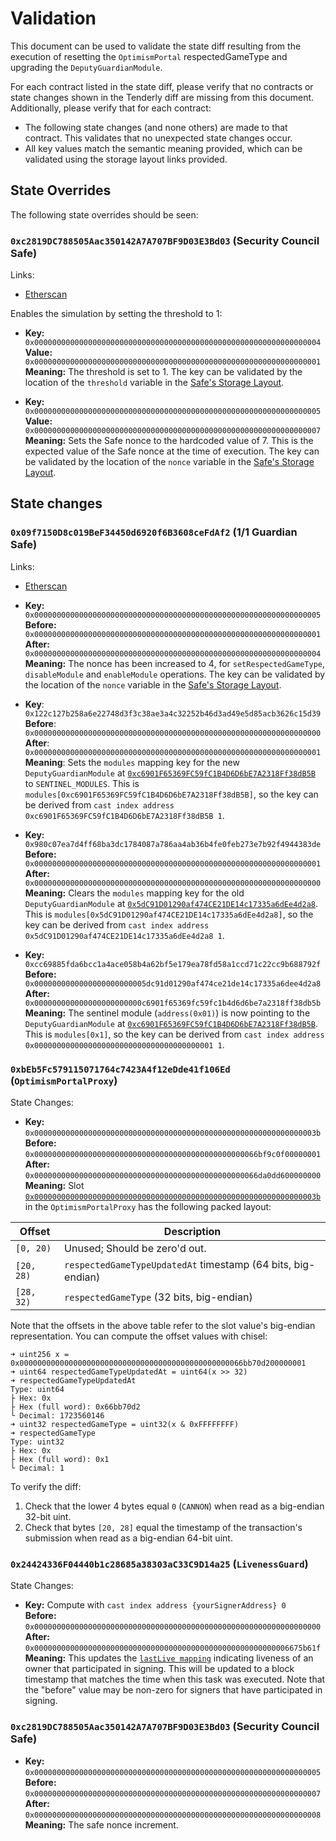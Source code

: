 # Validation

This document can be used to validate the state diff resulting from the execution of resetting the `OptimismPortal` respectedGameType and upgrading the `DeputyGuardianModule`.

For each contract listed in the state diff, please verify that no contracts or state changes shown in the Tenderly diff are missing from this document. Additionally, please verify that for each contract:

- The following state changes (and none others) are made to that contract. This validates that no unexpected state changes occur.
- All key values match the semantic meaning provided, which can be validated using the storage layout links provided.

## State Overrides

The following state overrides should be seen:

### `0xc2819DC788505Aac350142A7A707BF9D03E3Bd03` (Security Council Safe)

Links:
- [Etherscan](https://etherscan.io/address/0xc2819DC788505Aac350142A7A707BF9D03E3Bd03)

Enables the simulation by setting the threshold to 1:

- **Key:** `0x0000000000000000000000000000000000000000000000000000000000000004` <br/>
  **Value:** `0x0000000000000000000000000000000000000000000000000000000000000001` <br/>
  **Meaning:** The threshold is set to 1. The key can be validated by the location of the `threshold` variable in the [Safe's Storage Layout](https://github.com/safe-global/safe-smart-account/blob/v1.3.0/contracts/examples/libraries/GnosisSafeStorage.sol#L14).

- **Key:** `0x0000000000000000000000000000000000000000000000000000000000000005` <br/>
  **Value:** `0x0000000000000000000000000000000000000000000000000000000000000007`
  **Meaning:** Sets the Safe nonce to the hardcoded value of 7. This is the expected value of the Safe nonce at the time of execution. The key can be validated by the location of the `nonce` variable in the [Safe's Storage Layout](https://github.com/safe-global/safe-smart-account/blob/v1.3.0/contracts/examples/libraries/GnosisSafeStorage.sol#L17).

## State changes

### `0x09f7150D8c019BeF34450d6920f6B3608ceFdAf2` (1/1 Guardian Safe)

Links:
- [Etherscan](https://etherscan.io/address/0x09f7150D8c019BeF34450d6920f6B3608ceFdAf2)

- **Key:** `0x0000000000000000000000000000000000000000000000000000000000000005` <br/>
**Before:** `0x0000000000000000000000000000000000000000000000000000000000000001` <br/>
**After:** `0x0000000000000000000000000000000000000000000000000000000000000004` <br/>
**Meaning:** The nonce has been increased to 4, for `setRespectedGameType`, `disableModule` and `enableModule` operations. The key can be validated by the location of the `nonce` variable in the [Safe's Storage Layout](https://github.com/safe-global/safe-smart-account/blob/v1.3.0/contracts/examples/libraries/GnosisSafeStorage.sol#L17).

- **Key**: `0x122c127b258a6e22748d3f3c38ae3a4c32252b46d3ad49e5d85acb3626c15d39` <br/>
  **Before**: `0x0000000000000000000000000000000000000000000000000000000000000000` <br/>
  **After**: `0x0000000000000000000000000000000000000000000000000000000000000001` <br/>
  **Meaning**: Sets the `modules` mapping key for the new `DeputyGuardianModule` at [`0xc6901F65369FC59fC1B4D6D6bE7A2318Ff38dB5B`](https://etherscan.io/address/0xc6901F65369FC59fC1B4D6D6bE7A2318Ff38dB5B) to `SENTINEL_MODULES`.
  This is `modules[0xc6901F65369FC59fC1B4D6D6bE7A2318Ff38dB5B]`, so the key can be derived from `cast index address 0xc6901F65369FC59fC1B4D6D6bE7A2318Ff38dB5B 1`.

- **Key:** `0x980c07ea7d4ff68ba3dc1784087a786aa4ab36b4fe0feb273e7b92f4944383de` <br/>
  **Before:** `0x0000000000000000000000000000000000000000000000000000000000000001` <br/>
  **After:** `0x0000000000000000000000000000000000000000000000000000000000000000` <br/>
  **Meaning:** Clears the `modules` mapping key for the old `DeputyGuardianModule` at [`0x5dC91D01290af474CE21DE14c17335a6dEe4d2a8`](https://etherscan.io/address/0x5dC91D01290af474CE21DE14c17335a6dEe4d2a8).
  This is `modules[0x5dC91D01290af474CE21DE14c17335a6dEe4d2a8]`, so the key can be derived from `cast index address 0x5dC91D01290af474CE21DE14c17335a6dEe4d2a8 1`.

- **Key:** `0xcc69885fda6bcc1a4ace058b4a62bf5e179ea78fd58a1ccd71c22cc9b688792f` <br/>
  **Before:** `0x0000000000000000000000005dc91d01290af474ce21de14c17335a6dee4d2a8` <br/>
  **After:** `0x000000000000000000000000c6901f65369fc59fc1b4d6d6be7a2318ff38db5b` <br/>
  **Meaning:** The sentinel module (`address(0x01)`) is now pointing to the `DeputyGuardianModule` at [`0xc6901F65369FC59fC1B4D6D6bE7A2318Ff38dB5B`](https://etherscan.io/address/0xc6901F65369FC59fC1B4D6D6bE7A2318Ff38dB5B).
  This is `modules[0x1]`, so the key can be
    derived from `cast index address 0x0000000000000000000000000000000000000001 1`.

### `0xbEb5Fc579115071764c7423A4f12eDde41f106Ed` (`OptimismPortalProxy`)

State Changes:

- **Key:** `0x000000000000000000000000000000000000000000000000000000000000003b` <br/>
  **Before:** `0x00000000000000000000000000000000000000000000000066bf9c0f00000001` <br/>
  **After:** `0x00000000000000000000000000000000000000000000000066da0dd600000000` <br/>
  **Meaning:** Slot [`0x000000000000000000000000000000000000000000000000000000000000003b`](https://github.com/ethereum-optimism/optimism/blob/op-contracts/v1.6.0-rc.1/packages/contracts-bedrock/snapshots/storageLayout/OptimismPortal2.json#L100C3-L113C5) in the `OptimismPortalProxy` has the following packed layout:

| Offset     | Description                                                  |
| ---------- | ------------------------------------------------------------ |
| `[0, 20)`  | Unused; Should be zero'd out.                                |
| `[20, 28)` | `respectedGameTypeUpdatedAt` timestamp (64 bits, big-endian) |
| `[28, 32)` | `respectedGameType` (32 bits, big-endian)                    |

Note that the offsets in the above table refer to the slot value's big-endian representation. You can compute the offset values with chisel:
```
➜ uint256 x = 0x00000000000000000000000000000000000000000000000066bb70d200000001
➜ uint64 respectedGameTypeUpdatedAt = uint64(x >> 32)
➜ respectedGameTypeUpdatedAt
Type: uint64
├ Hex: 0x
├ Hex (full word): 0x66bb70d2
└ Decimal: 1723560146
➜ uint32 respectedGameType = uint32(x & 0xFFFFFFFF)
➜ respectedGameType
Type: uint32
├ Hex: 0x
├ Hex (full word): 0x1
└ Decimal: 1
```

To verify the diff:

1. Check that the lower 4 bytes equal `0` (`CANNON`) when read as a big-endian 32-bit uint.
1. Check that bytes `[20, 28]` equal the timestamp of the transaction's submission when read as a big-endian 64-bit uint.

### `0x24424336F04440b1c28685a38303aC33C9D14a25` (`LivenessGuard`)

State Changes:

- **Key:** Compute with `cast index address {yourSignerAddress} 0` <br/>
  **Before:** `0x0000000000000000000000000000000000000000000000000000000000000000` <br/>
  **After:** `0x000000000000000000000000000000000000000000000000000000006675b61f` <br/>
  **Meaning:** This updates the [`lastLive mapping`](https://github.com/ethereum-optimism/optimism/blob/op-contracts/v1.5.0/packages/contracts-bedrock/src/Safe/LivenessGuard.sol#L36) indicating liveness of an owner that participated in signing. This will be updated to a block timestamp that matches the time when this task was executed. Note that the "before" value may be non-zero for signers that have participated in signing.

### `0xc2819DC788505Aac350142A7A707BF9D03E3Bd03` (Security Council Safe)
- **Key:** `0x0000000000000000000000000000000000000000000000000000000000000005` <br/>
  **Before:** `0x0000000000000000000000000000000000000000000000000000000000000007` <br/>
  **After:** `0x0000000000000000000000000000000000000000000000000000000000000008` <br/>
  **Meaning:** The safe nonce increment.
